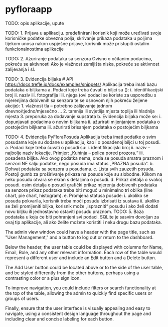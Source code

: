 # pyfloraapp
TODO: opis aplikacije, upute


TODO:    1. Prijava u aplikaciju.
            predefinirani korisnik koji može uređivati svoje korisničke podatke
            obvezna polja, skrivanje prikaza podataka u poljima tijekom unosa
            nakon uspješne prijave, korisnik može pristupiti ostalim funkcionalnostima aplikacije

TODO:    2. Ažuriranje podataka sa senzora
            Ovisno o očitanim podacima, pokreću se aktivnosti
            Ako je vlažnost zemljišta niska, pokreće se aktivnost zalijevanja i sl.

TODO:    3. Evidencija biljaka # API https://docs.trefle.io/docs/examples/snippets/
            Aplikacija treba imati bazu podataka o biljkama 
                a. Podaci koje treba čuvati o biljci su ():
                    i. identifikacijski broj
                    ii. naziv
                    iii. fotografija
                    iiii. njega (ovi podaci se koriste za usporedbu s mjerenjima dobivenih sa senzora te se osnovom njih pokreću željene akcije):
                            1. vlažnost tla – potrebno zalijevanje jednom dnevno/tjedno/mjesečno …
                            2. tamnija ili svjetlija mjesta
                            toplija ili hladnija mjesta
                            3. preporuka za dodavanje supstrata
                b. Evidencija biljaka može se:
                i. dopunjavati podacima o novim biljkama
                ii. ažurirati mijenjanjem podataka o postojećim biljkama
                iii. ažurirati brisanjem podataka o postojećim biljkama

TODO:    4. Evidencija PyFloraPosuda
            Aplikacija treba imati podatke o svim posudama koje su dodane u aplikaciju, kao i o posađenoj biljci u toj posudi.
                a. Podaci koje treba čuvati o posudi su:
                    i. identifikacijski broj
                    ii. naziv – najbolje naziv lokacije. Primjer: „Kuhinja – polica pored prozora.“
                    iii. posađena biljka. Ako ovog podatka nema, onda se posuda smatra praznom i senzori NE šalju podatke, nego posuda ima status „PRAZNA posuda“.
                b. Dohvat podataka sa senzora u posudama.
                c. Lista svih zauzetih posuda. Postoji gumb za proširivanje prikaza na posude koje su slobodne. Klikom na neku posudu otvara se ekran s detaljima o posudi.
                d. Prikaz detalja o svakoj posudi.
                    osim detalja o posudi
                    grafički prikaz mjerenja dobivenih podataka sa senzora
                    prikaz podataka treba biti moguć u minimalno tri oblika (line chart, pie chart, histogram).
                e. Promjena statusa posude:
                    i. ukoliko se posuda pokvarila, korisnik treba moći posudu izbrisati iz sustava
                    ii. ukoliko se želi promijeniti biljka, korisnik može „isprazniti“ posudu i ako želi dodati novu biljku ili jednostavno ostaviti posudu praznom.
TODO:    5. Baza podataka u koju će biti pohranjeni svi podaci. SQLite je sasvim dovoljan za ovaj tip aplikacije, ali ako želite možete koristiti i neku drugu bazu podataka.


The admin view window could have a header with the page title, such as "User Management," and a button to log out or return to the dashboard.

Below the header, the user table could be displayed with columns for Name, Email, Role, and any other relevant information. Each row of the table would represent a different user and include an Edit button and a Delete button.

The Add User button could be located above or to the side of the user table, and be styled differently from the other buttons, perhaps using a contrasting color or a plus sign icon.

To improve navigation, you could include filters or search functionality at the top of the table, allowing the admin to quickly find specific users or groups of users.

Finally, ensure that the user interface is visually appealing and easy to navigate, using a consistent design language throughout the page and including clear and concise labeling for each button.